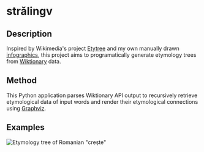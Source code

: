 # strălingv

## Description

Inspired by Wikimedia's project [Etytree](https://github.com/esterpantaleo/etymology) and my own manually drawn [infographics](https://etimologiavietii.wordpress.com/), this project aims to programatically generate etymology trees from [Wiktionary](https://www.wiktionary.org/) data.

## Method

This Python application parses Wiktionary API output to recursively retrieve etymological data of input words and render their etymological connections using [Graphviz](https://www.graphviz.org/).

## Examples

![Etymology tree of Romanian "crește"](showcase/Romanian%20crește.svg)